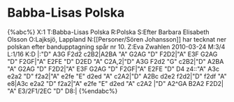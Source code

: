 # Babba-Lisas Polska

{%abc%}
X:1
T:Babba-Lisas Polska 
R:Polska
S:Efter Barbara Elisabeth Olsson
O:Lajksjö, Lappland
N:[[Personer/Sören Johansson]] har tecknat ner polskan efter bandupptagning spår nr 10.
Z:Eva Zwahlen 2010-03-24
M:3/4
L:1/16
K:D
|:"D" A3G F2d2 c2B2|A2BA "A" G2AG "D" F2D2|"A" E3F G2AG "D" F2GF|"A" E2FE "D" D2ED "A" C2A,2|"D" A3G F2d2 "G" c2B2|"D" A2BA "A" G2AG "D" F2D2|"A" E3F G2AG "D" F2GF|"A" E2FE "D" D4 z4::"A" A3c e2a2 "D" f2a2|"A" e2fe "E" d2ed "A" c2A2|"D" A2Bc d2e2 f2d2|"D" f2df "A" e8|A3c e2a2 "D" f2a2|"A" e2fe "E" d2ed "A" c2A2 |"D" A2^GA B2A2 F2D2| "A" E3/2F1/2EC "D" D8:| 
{%endabc%}
